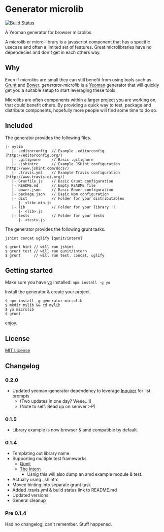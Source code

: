# Generator microlib

[![Build Status](https://secure.travis-ci.org/asbjornenge/generator-microlib.png?branch=master)](http://travis-ci.org/asbjornenge/generator-microlib)

A Yeoman generator for browser microlibs.

A microlib or micro-library is a javascript component that has a specific usecase and often a limited set of features. Great microlibraries have no dependecies and don't get in each others way.

## Why

Even if microlibs are small they can still benefit from using tools such as [Grunt](http://gruntjs.com/) and [Bower](http://bower.io/). *generator-microlib* is a [Yeoman](http://yeoman.io/) generator that will quickly get you a suitable setup to start leveraging these tools.

Microlibs are often components within a larger project you are working on, that could benefit others. By providing a quick way to test, package and distribute components, hopefully more people will find some time to do so.

## Included

The generator provides the following files.

	|- mylib
	   |- .editorconfig  // Example .editorconfig (http://editorconfig.org/)
	   |- .gitignore     // Basic .gitignore
	   |- .jshintrc      // Example JSHint configuration (http://www.jshint.com/docs/)
	   |- .travis.yml    // Example Travis configuration (http://www.travis-ci.org/)
	   |- Grunfile.js    // Basic Grunt configuration
	   |- README.md      // Empty README file
	   |- bower.json     // Basic Bower configuration
	   |- package.json   // Basic Npm configuration
	   |- dist           // Folder for your distributables
          |- <lib>.min.js
	   |- lib            // Folder for your library !!
          |- <lib>.js
	   |- tests          // Folder for your tests
          |- <test>.js

The generator provides the following grunt tasks.

	jshint concat uglify [qunit/intern]

	$ grunt hint // will run jshint
	$ grunt test // will run qunit/intern
	$ grunt      // will run test, concat, uglify

## Getting started

Make sure you have [yo](https://github.com/yeoman/yo) installed: `npm install -g yo`

Install the generator & create your project.

	$ npm install -g generator-microlib
	$ mkdir mylib && cd mylib
	$ yo microlib
	$ grunt

enjoy.

## License
[MIT License](http://en.wikipedia.org/wiki/MIT_License)

## Changelog

### 0.2.0

* Updated yeoman-generator dependency to leverage [Inquirer](https://github.com/SBoudrias/Inquirer.js) for list prompts
	* (Two updates in one day? Weee…!)
	* (Note to self: Read up on semver :-P)

### 0.1.5

* Library example is now browser & amd compatible by default.

### 0.1.4

* Templating out library name
* Supporting multiple test frameworks
	* [Qunit](http://qunitjs.com/)
	* [The Intern](http://theintern.io)
		* Usnig this will also dump an amd example module & test.
* Actually using .jshintrc
* Moved hinting into separate grunt task
* Added .travis.yml & build status link to README.md
* Updated versions
* General cleanup

### Pre 0.1.4

Had no changelog, can't remember. Stuff happened.
